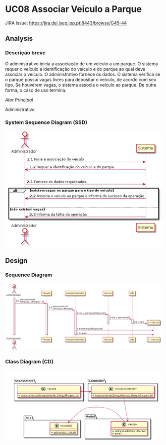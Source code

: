 # UC08 Associar Veiculo a Parque

JIRA Issue: https://jira.dei.isep.ipp.pt:8443/browse/G45-44

## Analysis

### Descrição breve

O administrativo inicia a associação de um veículo a um parque. O
sistema requer o veículo a identificação do veículo e do parque ao
qual deve associar o veículo. O administrativo fornece os dados. O
sistema verifica se o parque possui vagas livres para depositar o
veículo, de acordo com seu tipo. Se houverem vagas, o sistema associa
o veículo ao parque. De outra forma, o caso de uso termina.

*Ator Principal*

Administrativo

### System Sequence Diagram (SSD)

![UC08_SSD_associarVeiculoAParque.png](UC08_SSD_associarVeiculoAParque.png)

## Design

### Sequence Diagram

![UC08_SD_associarVeiculoAParque.png](UC08_SD_associarVeiculoAParque.png)

### Class Diagram (CD)

![UC08_CD_associarVeiculoAParque.png](UC08_CD_associarVeiculoAParque.png)
